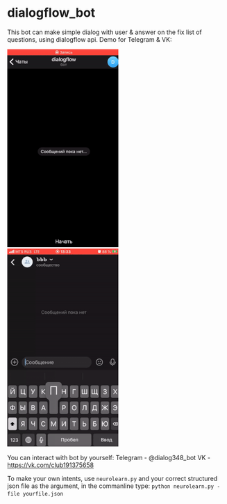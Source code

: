 # dialogflow_bot

This bot can make simple dialog with user & answer on the fix list of questions, using dialogflow api. 
Demo for Telegram & VK:

![](telegram_small.gif) ![](vk_small.gif)

You can interact with bot by yourself:
Telegram - @dialog348_bot
VK - https://vk.com/club191375658

To make your own intents, use ```neurolearn.py``` and your correct structured json file as the argument, in the commanline type: ```python neurolearn.py -file yourfile.json```
